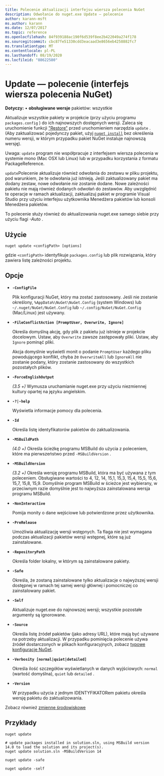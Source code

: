 ```yaml
---
title: Polecenie aktualizacji interfejsu wiersza polecenia NuGet
description: Odwołanie do nuget.exe Update — polecenie
author: karann-msft
ms.author: karann
ms.date: 12/07/2017
ms.topic: reference
ms.openlocfilehash: 84f939188ac190f6d539f8ee2b422049a274f178
ms.sourcegitcommit: cbc87fe51330cdd3eacaad3e8656eb4258882fc7
ms.translationtype: MT
ms.contentlocale: pl-PL
ms.lasthandoff: 08/19/2020
ms.locfileid: "88622580"
---
```

# <a name="update-command-nuget-cli"></a>Update — polecenie (interfejs wiersza polecenia NuGet)

**Dotyczy:** &bullet; **obsługiwane wersje** pakietów: wszystkie

Aktualizuje wszystkie pakiety w projekcie (przy użyciu programu `packages.config` ) do ich najnowszych dostępnych wersji. Zaleca się uruchomienie funkcji ["Restore"](cli-ref-restore.md) przed uruchomieniem narzędzia `update` . (Aby zaktualizować pojedynczy pakiet, użyj [`nuget install`](cli-ref-install.md) bez określenia numeru wersji, w którym przypadku pakiet NuGet instaluje najnowszą wersję).

Uwaga: `update` program nie współpracuje z interfejsem wiersza polecenia w systemie mono (Mac OSX lub Linux) lub w przypadku korzystania z formatu PackageReference.

`update`Polecenie aktualizuje również odwołania do zestawu w pliku projektu, pod warunkiem, że te odwołania już istnieją. Jeśli zaktualizowany pakiet ma dodany zestaw, nowe odwołanie *nie* zostanie dodane. Nowe zależności pakietu nie mają również dodanych odwołań do zestawów. Aby uwzględnić te operacje w ramach aktualizacji, zaktualizuj pakiet w programie Visual Studio przy użyciu interfejsu użytkownika Menedżera pakietów lub konsoli Menedżera pakietów.

To polecenie służy również do aktualizowania nuget.exe samego siebie przy użyciu flagi *-Auto* .

## <a name="usage"></a>Użycie

```cli
nuget update <configPath> [options]
```

gdzie `<configPath>` identyfikuje `packages.config` lub plik rozwiązania, który zawiera listę zależności projektu.

## <a name="options"></a>Opcje

- **`-ConfigFile`**

  Plik konfiguracji NuGet, który ma zostać zastosowany. Jeśli nie zostanie określony, `%AppData%\NuGet\NuGet.Config` (system Windows) lub `~/.nuget/NuGet/NuGet.Config` lub `~/.config/NuGet/NuGet.Config` (Mac/Linux) jest używany.

- **`-FileConflictAction [PromptUser, Overwrite, Ignore]`**

  Określa domyślną akcję, gdy plik z pakietu już istnieje w projekcie docelowym. Ustaw, aby `Overwrite` zawsze zastępowały pliki. Ustaw, aby `Ignore` pominąć pliki.

  Akcja domyślnie wyświetli monit o podanie `PromptUser` każdego pliku powodującego konflikt, chyba że `OverwriteAll` lub `IgnoreAll` nie zostanie podany, który zostanie zastosowany do wszystkich pozostałych plików.

- **`-ForceEnglishOutput`**

  *(3.5 +)* Wymusza uruchamianie nuget.exe przy użyciu niezmiennej kultury opartej na języku angielskim.

- **`-?|-help`**

  Wyświetla informacje pomocy dla polecenia.

- **`-Id`**

  Określa listę identyfikatorów pakietów do zaktualizowania.

- **`-MSBuildPath`**

  *(4.0 +)* Określa ścieżkę programu MSBuild do użycia z poleceniem, które ma pierwszeństwo przed `-MSBuildVersion` .

- **`-MSBuildVersion`**

  *(3.2 +)* Określa wersję programu MSBuild, która ma być używana z tym poleceniem. Obsługiwane wartości to 4, 12, 14, 15,1, 15,3, 15,4, 15,5, 15,6, 15,7, 15,8, 15,9. Domyślnie program MSBuild w ścieżce jest wybierany, w przeciwnym razie domyślnie jest to najwyższa zainstalowana wersja programu MSBuild.

- **`-NonInteractive`**

  Pomija monity o dane wejściowe lub potwierdzone przez użytkownika.

- **`-PreRelease`**

  Umożliwia aktualizację wersji wstępnych. Ta flaga nie jest wymagana podczas aktualizacji pakietów wersji wstępnej, które są już zainstalowane.

- **`-RepositoryPath`**

  Określa folder lokalny, w którym są zainstalowane pakiety.

- **`-Safe`**

  Określa, że zostaną zainstalowane tylko aktualizacje o najwyższej wersji dostępnej w ramach tej samej wersji głównej i pomocniczej co zainstalowany pakiet.

- **`-Self`**

  Aktualizuje nuget.exe do najnowszej wersji; wszystkie pozostałe argumenty są ignorowane.

- **`-Source`**

  Określa listę źródeł pakietów (jako adresy URL), które mają być używane na potrzeby aktualizacji. W przypadku pominięcia polecenie używa źródeł dostarczonych w plikach konfiguracyjnych, zobacz [typowe konfiguracje NuGet](../../consume-packages/configuring-nuget-behavior.md).

- **`-Verbosity [normal|quiet|detailed]`**

  Określa ilość szczegółów wyświetlanych w danych wyjściowych: `normal` (wartość domyślna), `quiet` lub `detailed` .

- **`-Version`**

  W przypadku użycia z jednym IDENTYFIKATORem pakietu określa wersję pakietu do zaktualizowania.

Zobacz również [zmienne środowiskowe](cli-ref-environment-variables.md)

## <a name="examples"></a>Przykłady

```cli
nuget update

# update packages installed in solution.sln, using MSBuild version 14.0 to load the solution and its project(s).
nuget update solution.sln -MSBuildVersion 14

nuget update -safe

nuget update -self
```
